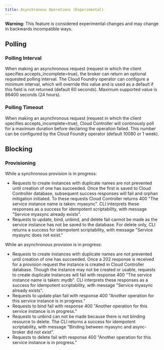 ```yaml
---
title: Asynchronous Operations (Experimental)
---
```


<p class='note'><strong>Warning:</strong> This feature is considered experimental changes and may change in backwards incompatible ways.</p>

## Polling ##

### Polling Interval ###
When making an asynchronous request (request in which the client specifies accepts_incomplete=true), the broker can return an optional requested polling interval. The Cloud Foundry operator can configure a minimum interval, which will override this value and is used as a default if this field is not returned (default 60 seconds). Maximum supported value is 86400 seconds (24 hours).

### Polling Timeout ###
When making an asynchronous request (request in which the client specifies accepts_incomplete=true), Cloud Controller will continously poll for a maximum duration before declaring the operation failed. This number can be configured by the Cloud Foundry operator (default 10080 or 1 week).

## <a id='blocking'></a>Blocking ##

### Provisioning ###

While a synchronous provision is in progress:

- Requests to create instances with duplicate names are not prevented until creation of one has succeeded. Once the first is saved to Cloud Controller database, subsequent success responses will fail and orphan mitigation initiated. To these requests Cloud Controller returns 400 "The service instance name is taken: myasync". CLI interprets these responses as a success for idempotent scriptability, with message "Service myasync already exists".
- Requests to update, bind, unbind, and delete fail cannot be made as the service instance has not be saved to the database. For delete only, CLI returns a success for idempotent scriptability, with message "Service myasync does not exist."

While an asynchronous provision is in progress:

- Requests to create instances with duplicate names are not prevented until creation of one has succeeded. Once a 202 response is received for a provision request the instance is created in Cloud Controller database. Though the instance may not be created or usable, requests to create duplicate instances will fail with response 400 "The service instance name is taken: mydb". CLI interprets these responses as a success for idempotent scriptability, with message "Service myasync already exists".
- Requests to update plan fail with response 400 "Another operation for this service instance is in progress."
- Requests to bind fail with response 400 "Another operation for this service instance is in progress."
- Requests to unbind can not be made because there is not binding resource to delete. The CLI returns a success for idempotent scriptability, with message "Binding between myasync and async-broker did not exist".
- Requests to delete fail with response 400 "Another operation for this service instance is in progress."


